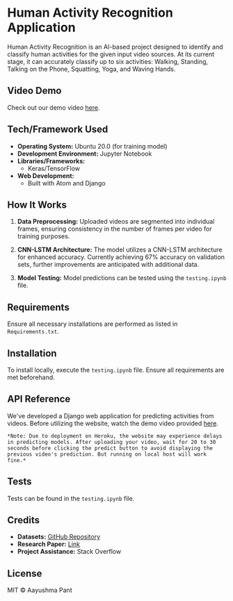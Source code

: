 
# Human Activity Recognition Application

Human Activity Recognition is an AI-based project designed to identify and classify human activities for the given input video sources. At its current stage, it can accurately classify up to six activities: Walking, Standing, Talking on the Phone, Squatting, Yoga, and Waving Hands.

## Video Demo

Check out our demo video [here](https://youtu.be/8oalsSVb4eA).

## Tech/Framework Used

- **Operating System:** Ubuntu 20.0 (for training model)
- **Development Environment:** Jupyter Notebook
- **Libraries/Frameworks:**
  - Keras/TensorFlow
- **Web Development:**
  - Built with Atom and Django

## How It Works

1. **Data Preprocessing:** Uploaded videos are segmented into individual frames, ensuring consistency in the number of frames per video for training purposes.
   
2. **CNN-LSTM Architecture:** The model utilizes a CNN-LSTM architecture for enhanced accuracy. Currently achieving 67% accuracy on validation sets, further improvements are anticipated with additional data.

3. **Model Testing:** Model predictions can be tested using the `testing.ipynb` file.

## Requirements

Ensure all necessary installations are performed as listed in `Requirements.txt`.

## Installation

To install locally, execute the `testing.ipynb` file. Ensure all requirements are met beforehand.

## API Reference

We've developed a Django web application for predicting activities from videos. Before utilizing the website, watch the demo video provided [here](https://youtu.be/8oalsSVb4eA).

    *Note: Due to deployment on Heroku, the website may experience delays in predicting models. After uploading your video, wait for 20 to 30 seconds before clicking the predict button to avoid displaying the previous video's prediction. But running on local host will work fine.*

## Tests

Tests can be found in the `testing.ipynb` file.

## Credits

- **Datasets:** [GitHub Repository](insert_dataset_repository_link_here)
- **Research Paper:** [Link](https://www.frontiersin.org/articles/10.3389/frobt.2015.00028/full#h10)
- **Project Assistance:** Stack Overflow

## License

MIT © Aayushma Pant


